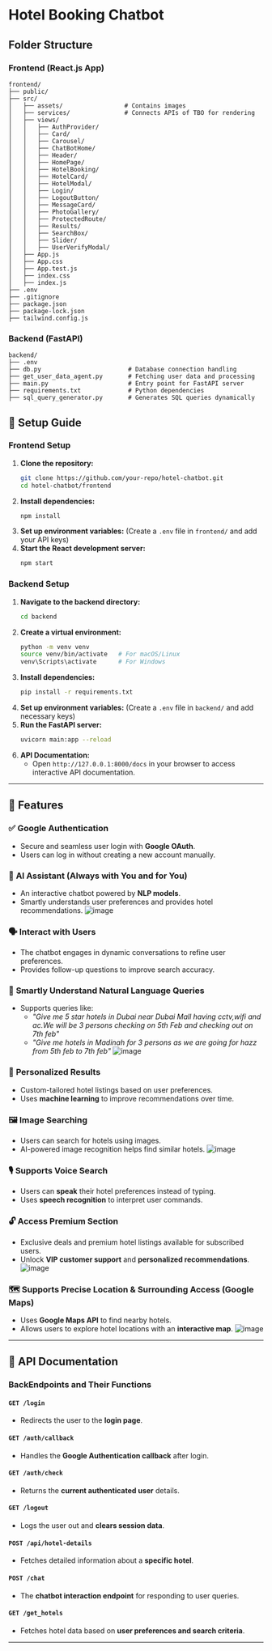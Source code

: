 # Hotel Booking Chatbot

##  Folder Structure

### **Frontend (React.js App)**
```
frontend/
├── public/
├── src/
│   ├── assets/                 # Contains images
│   ├── services/               # Connects APIs of TBO for rendering
│   ├── views/
│   │   ├── AuthProvider/
│   │   ├── Card/
│   │   ├── Carousel/
│   │   ├── ChatBotHome/
│   │   ├── Header/
│   │   ├── HomePage/
│   │   ├── HotelBooking/
│   │   ├── HotelCard/
│   │   ├── HotelModal/
│   │   ├── Login/
│   │   ├── LogoutButton/
│   │   ├── MessageCard/
│   │   ├── PhotoGallery/
│   │   ├── ProtectedRoute/
│   │   ├── Results/
│   │   ├── SearchBox/
│   │   ├── Slider/
│   │   ├── UserVerifyModal/
│   ├── App.js
│   ├── App.css
│   ├── App.test.js
│   ├── index.css
│   ├── index.js
├── .env
├── .gitignore
├── package.json
├── package-lock.json
├── tailwind.config.js
```

### **Backend (FastAPI)**
```
backend/
├── .env
├── db.py                        # Database connection handling
├── get_user_data_agent.py       # Fetching user data and processing
├── main.py                      # Entry point for FastAPI server
├── requirements.txt             # Python dependencies
├── sql_query_generator.py       # Generates SQL queries dynamically
```

## 🚀 Setup Guide

### **Frontend Setup**
1. **Clone the repository:**
   ```sh
   git clone https://github.com/your-repo/hotel-chatbot.git
   cd hotel-chatbot/frontend
   ```
2. **Install dependencies:**
   ```sh
   npm install
   ```
3. **Set up environment variables:** (Create a `.env` file in `frontend/` and add your API keys)
4. **Start the React development server:**
   ```sh
   npm start
   ```

### **Backend Setup**
1. **Navigate to the backend directory:**
   ```sh
   cd backend
   ```
2. **Create a virtual environment:**
   ```sh
   python -m venv venv
   source venv/bin/activate   # For macOS/Linux
   venv\Scripts\activate      # For Windows
   ```
3. **Install dependencies:**
   ```sh
   pip install -r requirements.txt
   ```
4. **Set up environment variables:** (Create a `.env` file in `backend/` and add necessary keys)
5. **Run the FastAPI server:**
   ```sh
   uvicorn main:app --reload
   ```
6. **API Documentation:**
   - Open `http://127.0.0.1:8000/docs` in your browser to access interactive API documentation.

---

## 🌟 Features

### ✅ **Google Authentication**
- Secure and seamless user login with **Google OAuth**.
- Users can log in without creating a new account manually.

### 🤖 **AI Assistant (Always with You and for You)**
- An interactive chatbot powered by **NLP models**.
- Smartly understands user preferences and provides hotel recommendations.
  ![image](https://github.com/user-attachments/assets/8a5b9464-4c65-4c4c-a9cd-29c5fa522c94)



### 🗣 **Interact with Users**
- The chatbot engages in dynamic conversations to refine user preferences.
- Provides follow-up questions to improve search accuracy.

### 🧠 **Smartly Understand Natural Language Queries**
- Supports queries like:
  - *"Give me 5 star hotels in Dubai near Dubai Mall having cctv,wifi and ac.We will be 3 persons checking on 5th Feb and checking out on 7th feb"*
  - *"Give me hotels in Madinah for 3 persons as we are going for hazz from 5th feb to 7th feb"*
    ![image](https://github.com/user-attachments/assets/d1eafcda-7669-405e-8228-801a04c8932b)


### 🎯 **Personalized Results**
- Custom-tailored hotel listings based on user preferences.
- Uses **machine learning** to improve recommendations over time.

### 🖼 **Image Searching**
- Users can search for hotels using images.
- AI-powered image recognition helps find similar hotels.
  ![image](https://github.com/user-attachments/assets/d2e32957-edde-4388-8f89-d0b717078154)


### 🎙 **Supports Voice Search**
- Users can **speak** their hotel preferences instead of typing.
- Uses **speech recognition** to interpret user commands.

### 🔓 **Access Premium Section**
- Exclusive deals and premium hotel listings available for subscribed users.
- Unlock **VIP customer support** and **personalized recommendations**.
  ![image](https://github.com/user-attachments/assets/c0466448-eb17-4a8b-8f2b-8dffc7ee15e1)


### 🗺 **Supports Precise Location & Surrounding Access (Google Maps)**
- Uses **Google Maps API** to find nearby hotels.
- Allows users to explore hotel locations with an **interactive map**.
  ![image](https://github.com/user-attachments/assets/46af8f5e-6e57-455e-8dbe-ed7acee11fc7)


---

## 📑 API Documentation

### **BackEndpoints and Their Functions**

#### `GET /login`
- Redirects the user to the **login page**.

#### `GET /auth/callback`
- Handles the **Google Authentication callback** after login.

#### `GET /auth/check`
- Returns the **current authenticated user** details.

#### `GET /logout`
- Logs the user out and **clears session data**.

#### `POST /api/hotel-details`
- Fetches detailed information about a **specific hotel**.

#### `POST /chat`
- The **chatbot interaction endpoint** for responding to user queries.

#### `GET /get_hotels`
- Fetches hotel data based on **user preferences and search criteria**.

---
